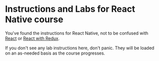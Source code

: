 # Instructions and Labs for React Native course

You've found the instructions for React Native, not to be confused with [React](../react_only) or [React with Redux](../react_with_redux).

If you don't see any lab instructions here, don't panic. They will be loaded on an as-needed basis as the course progresses.